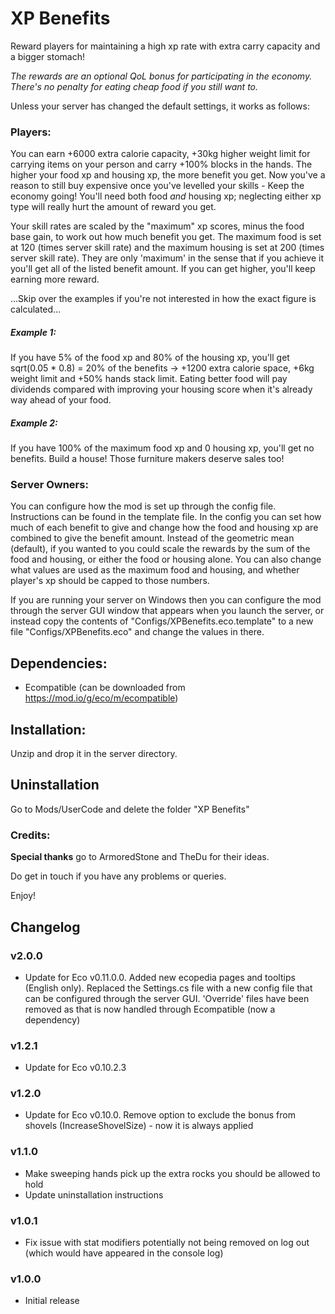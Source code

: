 # XP Benefits
Reward players for maintaining a high xp rate with extra carry capacity and a bigger stomach!

*The rewards are an optional QoL bonus for participating in the economy. There's no penalty for eating cheap food if you still want to.*

Unless your server has changed the default settings, it works as follows:

### Players:
You can earn +6000 extra calorie capacity, +30kg higher weight limit for carrying items on your person and carry +100% blocks in the hands.
The higher your food xp and housing xp, the more benefit you get. Now you've a reason to still buy expensive once you've levelled your skills - Keep the economy going!
You'll need both food *and* housing xp; neglecting either xp type will really hurt the amount of reward you get.

Your skill rates are scaled by the "maximum" xp scores, minus the food base gain, to work out how much benefit you get.
The maximum food is set at 120 (times server skill rate) and the maximum housing is set at 200 (times server skill rate). They are only 'maximum' in the sense that if you achieve it you'll get all of the listed benefit amount. If you can get higher, you'll keep earning more reward.

...Skip over the examples if you're not interested in how the exact figure is calculated...
##### Example 1:
If you have 5% of the food xp and 80% of the housing xp, you'll get sqrt(0.05 * 0.8) = 20% of the benefits -> +1200 extra calorie space, +6kg weight limit and +50% hands stack limit.
Eating better food will pay dividends compared with improving your housing score when it's already way ahead of your food.

##### Example 2:
If you have 100% of the maximum food xp and 0 housing xp, you'll get no benefits. Build a house! Those furniture makers deserve sales too!


### Server Owners:
You can configure how the mod is set up through the config file. Instructions can be found in the template file.
In the config you can set how much of each benefit to give and change how the food and housing xp are combined to give the benefit amount.
Instead of the geometric mean (default), if you wanted to you could scale the rewards by the sum of the food and housing, or either the food or housing alone. 
You can also change what values are used as the maximum food and housing, and whether player's xp should be capped to those numbers.

If you are running your server on Windows then you can configure the mod through the server GUI window that appears when you launch the server, or instead copy the contents of "Configs/XPBenefits.eco.template" to a new file "Configs/XPBenefits.eco" and change the values in there.

## Dependencies:

- Ecompatible (can be downloaded from https://mod.io/g/eco/m/ecompatible)

## Installation:
Unzip and drop it in the server directory.

## Uninstallation
Go to Mods/UserCode and delete the folder "XP Benefits"

### Credits:
**Special thanks** go to ArmoredStone and TheDu for their ideas.


Do get in touch if you have any problems or queries.

Enjoy!


## Changelog
### v2.0.0
- Update for Eco v0.11.0.0. Added new ecopedia pages and tooltips (English only). Replaced the Settings.cs file with a new config file that can be configured through the server GUI. 'Override' files have been removed as that is now handled through Ecompatible (now a dependency)
### v1.2.1
- Update for Eco v0.10.2.3
### v1.2.0
- Update for Eco v0.10.0. Remove option to exclude the bonus from shovels (IncreaseShovelSize) - now it is always applied
### v1.1.0
- Make sweeping hands pick up the extra rocks you should be allowed to hold
- Update uninstallation instructions
### v1.0.1
- Fix issue with stat modifiers potentially not being removed on log out (which would have appeared in the console log)
### v1.0.0
- Initial release

